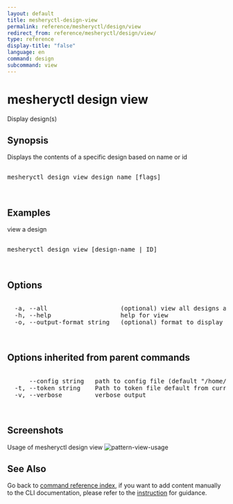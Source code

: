 ```yaml
---
layout: default
title: mesheryctl-design-view
permalink: reference/mesheryctl/design/view
redirect_from: reference/mesheryctl/design/view/
type: reference
display-title: "false"
language: en
command: design
subcommand: view
---
```


# mesheryctl design view

Display design(s)

## Synopsis

Displays the contents of a specific design based on name or id
<pre class='codeblock-pre'>
<div class='codeblock'>
mesheryctl design view design name [flags]

</div>
</pre> 

## Examples

view a design
<pre class='codeblock-pre'>
<div class='codeblock'>
mesheryctl design view [design-name | ID]

</div>
</pre> 

## Options

<pre class='codeblock-pre'>
<div class='codeblock'>
  -a, --all                    (optional) view all designs available
  -h, --help                   help for view
  -o, --output-format string   (optional) format to display in [json|yaml] (default "yaml")

</div>
</pre>

## Options inherited from parent commands

<pre class='codeblock-pre'>
<div class='codeblock'>
      --config string   path to config file (default "/home/aadhitya/.meshery/config.yaml")
  -t, --token string    Path to token file default from current context
  -v, --verbose         verbose output

</div>
</pre>

## Screenshots

Usage of mesheryctl design view
![pattern-view-usage](/assets/img/mesheryctl/patternView.png)

## See Also

Go back to [command reference index](/reference/mesheryctl/), if you want to add content manually to the CLI documentation, please refer to the [instruction](/project/contributing/contributing-cli#preserving-manually-added-documentation) for guidance.
